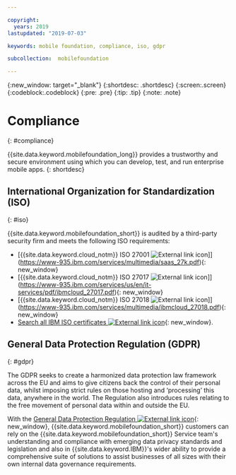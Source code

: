 ```yaml
---

copyright:
  years: 2019
lastupdated: "2019-07-03"

keywords: mobile foundation, compliance, iso, gdpr

subcollection:  mobilefoundation

---
```


{:new_window: target="_blank"}
{:shortdesc: .shortdesc}
{:screen:.screen}
{:codeblock:.codeblock}
{:pre: .pre}
{:tip: .tip}
{:note: .note}

# Compliance
{: #compliance}

{{site.data.keyword.mobilefoundation_long}} provides a trustworthy and secure environment using which you can develop, test, and run enterprise mobile apps.
{: shortdesc}

## International Organization for Standardization (ISO)
{: #iso}

{{site.data.keyword.mobilefoundation_short}} is audited by a third-party security firm
and meets the following ISO requirements:

* [{{site.data.keyword.cloud_notm}} ISO 27001 ![External link icon](../../icons/launch-glyph.svg "External link icon")]](https://www-935.ibm.com/services/multimedia/saas_27k.pdf){: new_window}
* [{{site.data.keyword.cloud_notm}} ISO 27017 ![External link icon](../../icons/launch-glyph.svg "External link icon")]](https://www-935.ibm.com/services/us/en/it-services/pdf/ibmcloud_27017.pdf){: new_window}
* [{{site.data.keyword.cloud_notm}} ISO 27018 ![External link icon](../../icons/launch-glyph.svg "External link icon")]](https://www-935.ibm.com/services/multimedia/ibmcloud_27018.pdf){: new_window}
* [Search all IBM ISO certificates ![External link icon](../../icons/launch-glyph.svg "External link icon")](https://www-935.ibm.com/services/us/en/it-services/iso-management-system-certifications.html){: new_window}.


## General Data Protection Regulation (GDPR) 
{: #gdpr}

The GDPR seeks to create a harmonized data protection law framework across the EU and aims to give citizens back the control of their personal data, whilst imposing strict rules on those hosting and ‘processing’ this data, anywhere in the world. The Regulation also introduces rules relating to the free movement of personal data within and outside the EU. 

With the [General Data Protection Regulation ![External link icon](../../icons/launch-glyph.svg "External link icon")](https://www.eugdpr.org/){: new_window}, {{site.data.keyword.mobilefoundation_short}} customers can rely on 
the {{site.data.keyword.mobilefoundation_short}} Service team's understanding and compliance with emerging data privacy standards and legislation and also in {{site.data.keyword.IBM}}'s wider ability to provide a comprehensive suite of solutions to assist businesses of all sizes with their own internal data governance requirements.
